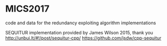 # MICS2017
code and data for the redundancy exploiting algorithm implementations

SEQUITUR implementation provided by James Wilson 2015, thank you
http://unbui.lt/#!/post/sequitur-cpp/
https://github.com/jsdw/cpp-sequitur
